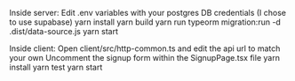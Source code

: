 Inside server:
Edit .env variables with your postgres DB credentials (I chose to use supabase)
yarn install
yarn build
yarn run typeorm migration:run -d .dist/data-source.js
yarn start

Inside client:
Open client/src/http-common.ts and edit the api url to match your own
Uncomment the signup form within the SignupPage.tsx file
yarn install
yarn test
yarn start
